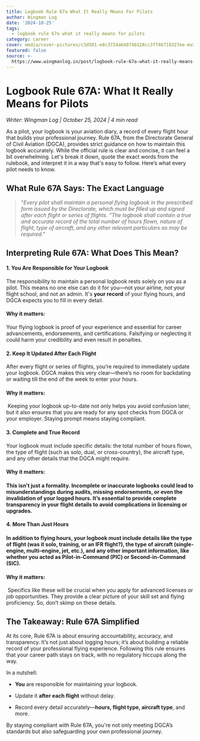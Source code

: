 ```yaml
---
title: Logbook Rule 67a What It Really Means For Pilots
author: Wingman Log
date: '2024-10-25'
tags:
  - logbook rule 67a what it really means for pilots
category: career
cover: media/cover-pictures/c3d501-e8c3724a64874b128cc3ff46718327ee-mv2-509a625e.png
featured: false
source: >-
  https://www.wingmanlog.in/post/logbook-rule-67a-what-it-really-means-for-pilots
---
```


# Logbook Rule 67A: What It Really Means for Pilots

*Writer: Wingman Log | October 25, 2024 | 4 min read*

As a pilot, your logbook is your aviation diary, a record of every flight hour that builds your professional journey. Rule 67A, from the Directorate General of Civil Aviation (DGCA), provides strict guidance on how to maintain this logbook accurately. While the official rule is clear and concise, it can feel a bit overwhelming. Let's break it down, quote the exact words from the rulebook, and interpret it in a way that's easy to follow. Here’s what every pilot needs to know.

## What Rule 67A Says: The Exact Language

> "*Every pilot shall maintain a personal flying logbook in the prescribed form issued by the Directorate, which must be filled up and signed after each flight or series of flights. "The logbook shall contain a true and accurate record of the total number of hours flown, nature of flight, type of aircraft, and any other relevant particulars as may be required."*

###   

## Interpreting Rule 67A: What Does This Mean?

#### 1\. You Are Responsible for Your Logbook

The responsibility to maintain a personal logbook rests solely on you as a pilot. This means no one else can do it for you—not your airline, not your flight school, and not an admin. It's **your record** of your flying hours, and DGCA expects you to fill in every detail.

#### Why it matters: 

Your flying logbook is proof of your experience and essential for career advancements, endorsements, and certifications. Falsifying or neglecting it could harm your credibility and even result in penalties.

#### 2\. Keep It Updated After Each Flight

After every flight or series of flights, you’re required to immediately update your logbook. DGCA makes this very clear—there’s no room for backdating or waiting till the end of the week to enter your hours.

#### Why it matters:

 Keeping your logbook up-to-date not only helps you avoid confusion later, but it also ensures that you are ready for any spot checks from DGCA or your employer. Staying prompt means staying compliant.

#### 3\. Complete and True Record

Your logbook must include specific details: the total number of hours flown, the type of flight (such as solo, dual, or cross-country), the aircraft type, and any other details that the DGCA might require.

#### Why it matters: 

#### This isn’t just a formality. Incomplete or inaccurate logbooks could lead to misunderstandings during audits, missing endorsements, or even the invalidation of your logged hours. It’s essential to provide **complete transparency** in your flight details to avoid complications in licensing or upgrades.

#### 4\. More Than Just Hours

#### In addition to flying hours, your logbook must include details like **the type of flight** (was it solo, training, or an IFR flight?), the type of aircraft (single-engine, multi-engine, jet, etc.), and any other important information, like whether you acted as Pilot-in-Command (PIC) or Second-in-Command (SIC).

#### Why it matters:

 Specifics like these will be crucial when you apply for advanced licenses or job opportunities. They provide a clear picture of your skill set and flying proficiency. So, don’t skimp on these details.

## The Takeaway: Rule 67A Simplified

At its core, Rule 67A is about ensuring accountability, accuracy, and transparency. It’s not just about logging hours; it’s about building a reliable record of your professional flying experience. Following this rule ensures that your career path stays on track, with no regulatory hiccups along the way.

In a nutshell:

*   **You** are responsible for maintaining your logbook.
    
*   Update it **after each flight** without delay.
    
*   Record every detail accurately—**hours, flight type, aircraft type**, and more.

By staying compliant with Rule 67A, you're not only meeting DGCA’s standards but also safeguarding your own professional journey.

